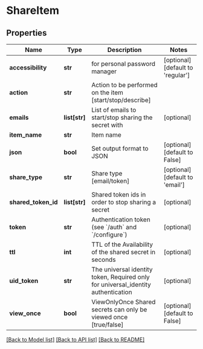 # ShareItem

## Properties
Name | Type | Description | Notes
------------ | ------------- | ------------- | -------------
**accessibility** | **str** | for personal password manager | [optional] [default to 'regular']
**action** | **str** | Action to be performed on the item [start/stop/describe] | 
**emails** | **list[str]** | List of emails to start/stop sharing the secret with | [optional] 
**item_name** | **str** | Item name | 
**json** | **bool** | Set output format to JSON | [optional] [default to False]
**share_type** | **str** | Share type [email/token] | [optional] [default to 'email']
**shared_token_id** | **list[str]** | Shared token ids in order to stop sharing a secret | [optional] 
**token** | **str** | Authentication token (see &#x60;/auth&#x60; and &#x60;/configure&#x60;) | [optional] 
**ttl** | **int** | TTL of the Availability of the shared secret in seconds | [optional] 
**uid_token** | **str** | The universal identity token, Required only for universal_identity authentication | [optional] 
**view_once** | **bool** | ViewOnlyOnce Shared secrets can only be viewed once [true/false] | [optional] [default to False]

[[Back to Model list]](../README.md#documentation-for-models) [[Back to API list]](../README.md#documentation-for-api-endpoints) [[Back to README]](../README.md)


